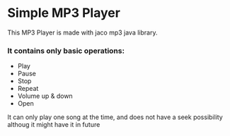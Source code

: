 # Simple MP3 Player
This MP3 Player is made with jaco mp3 java library.
### It contains only basic operations:
- Play
- Pause
- Stop
- Repeat
- Volume up & down 
- Open 

It can only play one song at the time, and does not have a seek possibility althoug it might have it in future
